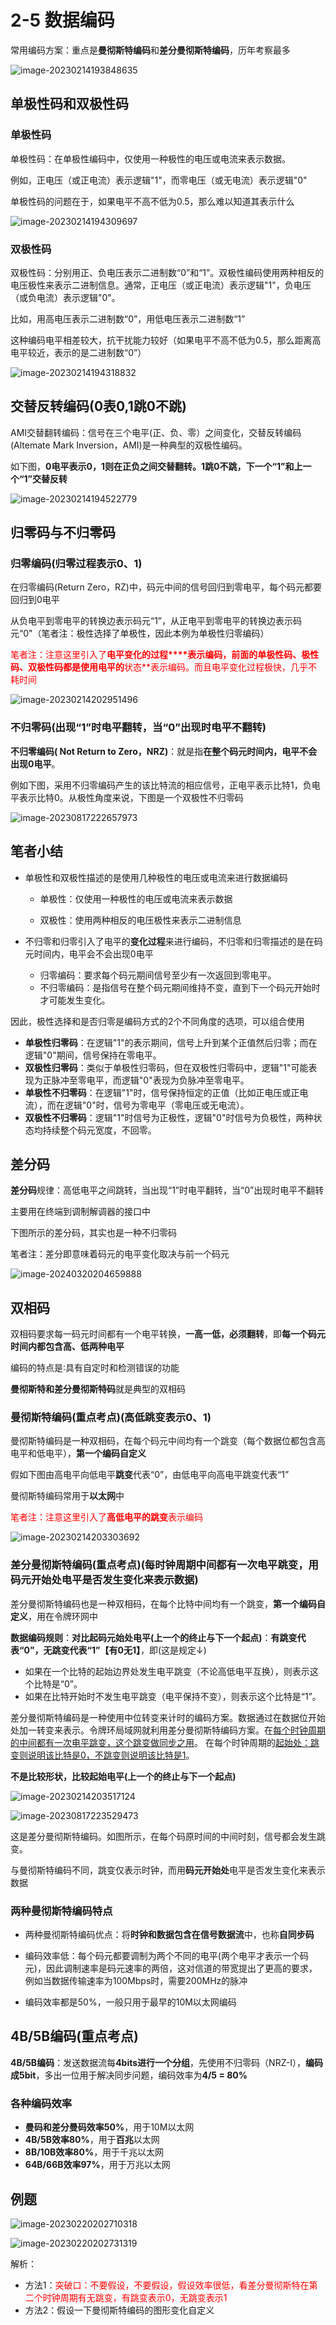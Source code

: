 # 2-5 数据编码

常用编码方案：重点是**曼彻斯特编码**和**差分曼彻斯特编码**，历年考察最多

![image-20230214193848635](https://img.yatjay.top/md/image-20230214193848635.png)

## 单极性码和双极性码

### 单极性码

单极性码：在单极性编码中，仅使用一种极性的电压或电流来表示数据。

例如，正电压（或正电流）表示逻辑"1"，而零电压（或无电流）表示逻辑"0"

单极性码的问题在于，如果电平不高不低为0.5，那么难以知道其表示什么

![image-20230214194309697](https://img.yatjay.top/md/image-20230214194309697.png)

### 双极性码

双极性码：分别用正、负电压表示二进制数“0”和“1”。双极性编码使用两种相反的电压极性来表示二进制信息。通常，正电压（或正电流）表示逻辑"1"，负电压（或负电流）表示逻辑"0"。

比如，用高电压表示二进制数“0”，用低电压表示二进制数“1”

这种编码电平相差较大，抗干扰能力较好（如果电平不高不低为0.5，那么距离高电平较近，表示的是二进制数“0”）

![image-20230214194318832](https://img.yatjay.top/md/image-20230214194318832.png)

## 交替反转编码(0表0,1跳0不跳)

AMI交替翻转编码：信号在三个电平(正、负、零）之间变化，交替反转编码(Altemate Mark Inversion，AMI)是一种典型的双极性编码。

如下图，**0电平表示0，1则在正负之间交替翻转。1跳0不跳，下一个“1”和上一个“1”交替反转**

![image-20230214194522779](https://img.yatjay.top/md/image-20230214194522779.png)

## 归零码与不归零码

### 归零编码(归零过程表示0、1)

在归零编码(Return Zero，RZ)中，码元中间的信号回归到零电平，每个码元都要回归到0电平

从负电平到零电平的转换边表示码元“1”，从正电平到零电平的转换边表示码元“0"（笔者注：极性选择了单极性，因此本例为单极性归零编码）

<font color = red>笔者注：注意这里引入了**电平变化的过程****表示编码，前面的单极性码、极性码、双极性码都是使用电平的**状态**表示编码。而且电平变化过程极快，几乎不耗时间</font>

![image-20230214202951496](https://img.yatjay.top/md/image-20230214202951496.png)

### 不归零码(出现“1”时电平翻转，当“0”出现时电平不翻转)

**不归零编码( Not Return to Zero，NRZ)**：就是指**在整个码元时间内，电平不会出现0电平**。

例如下图，采用不归零编码产生的该比特流的相应信号，正电平表示比特1，负电平表示比特0。从极性角度来说，下图是一个双极性不归零码

![image-20230817222657973](https://img.yatjay.top/md/image-20230817222657973.png)

## 笔者小结

- 单极性和双极性描述的是使用几种极性的电压或电流来进行数据编码

  - 单极性：仅使用一种极性的电压或电流来表示数据

  - 双极性：使用两种相反的电压极性来表示二进制信息

- 不归零和归零引入了电平的**变化过程**来进行编码，不归零和归零描述的是在码元时间内，电平会不会出现0电平
  - 归零编码：要求每个码元期间信号至少有一次返回到零电平。
  -  不归零编码：是指信号在整个码元期间维持不变，直到下一个码元开始时才可能发生变化。

因此，极性选择和是否归零是编码方式的2个不同角度的选项，可以组合使用

- **单极性归零码**：在逻辑"1"的表示期间，信号上升到某个正值然后归零；而在逻辑"0"期间，信号保持在零电平。
- **双极性归零码**：类似于单极性归零码，但在双极性归零码中，逻辑"1"可能表现为正脉冲至零电平，而逻辑"0"表现为负脉冲至零电平。
- **单极性不归零码**：在逻辑"1"时，信号保持恒定的正值（比如正电压或正电流），而在逻辑"0"时，信号为零电平（零电压或无电流）。
- **双极性不归零码**：逻辑"1"时信号为正极性，逻辑"0"时信号为负极性，两种状态均持续整个码元宽度，不回零。

## 差分码

**差分码**规律：高低电平之间跳转，当出现“1”时电平翻转，当“0”出现时电平不翻转

主要用在终端到调制解调器的接口中

下图所示的差分码，其实也是一种不归零码

笔者注：差分即意味着码元的电平变化取决与前一个码元

![image-20240320204659888](https://img.yatjay.top/md/image-20240320204659888.png)

## 双相码

双相码要求每一码元时间都有一个电平转换，**一高一低，必须翻转**，即**每一个码元时间内都包含高、低两种电平**

编码的特点是∶具有自定时和检测错误的功能

**曼彻斯特和差分曼彻斯特码**就是典型的双相码

### 曼彻斯特编码(重点考点)(高低跳变表示0、1)

曼彻斯特编码是一种双相码，在每个码元中间均有一个跳变（每个数据位都包含高电平和低电平），**第一个编码自定义**

假如下图由高电平向低电平**跳变**代表“0”，由低电平向高电平跳变代表“1”

曼彻斯特编码常用于**以太网**中

<font color = red>笔者注：注意这里引入了**高低电平的跳变**表示编码</font>

![image-20230214203303692](https://img.yatjay.top/md/image-20230214203303692.png)

### 差分曼彻斯特编码(重点考点)(每时钟周期中间都有一次电平跳变，用**码元开始处**电平是否发生变化来表示数据)

差分曼彻斯特编码也是一种双相码，在每个比特中间均有一个跳变，**第一个编码自定义**，用在令牌环网中

**数据编码规则**：**对比起码元始处电平(上一个的终止与下一个起点)**：**有跳变代表“0”，无跳变代表“1”【有0无1】**，即(这是规定↓)

- 如果在一个比特的起始边界处发生电平跳变（不论高低电平互换），则表示这个比特是“0”。
- 如果在比特开始时不发生电平跳变（电平保持不变），则表示这个比特是“1”。

差分曼彻斯特编码是一种使用中位转变来计时的编码方案。数据通过在数据位开始处加一转变来表示。令牌环局域网就利用差分曼彻斯特编码方案。在<u>每个时钟周期的中间都有一次电平跳变，这个跳变做同步之用</u>。 在每个时钟周期的<u>起始处：跳变则说明该比特是0，不跳变则说明该比特是1</u>。

**不是比较形状，比较起始电平(上一个的终止与下一个起点)**

![image-20230214203517124](https://img.yatjay.top/md/image-20230214203517124.png)

![image-20230817223529473](https://img.yatjay.top/md/image-20230817223529473.png)

这是差分曼彻斯特编码。如图所示，在每个码原时间的中间时刻，信号都会发生跳变。

与曼彻斯特编码不同，跳变仅表示时钟，而用**码元开始处**电平是否发生变化来表示数据

### 两种曼彻斯特编码特点

- 两种曼彻斯特编码优点：将**时钟和数据包含在信号数据流**中，也称**自同步码**

- 编码效率低：每个码元都要调制为两个不同的电平(两个电平才表示一个码元)，因此调制速率是码元速率的两倍，这对信道的带宽提出了更高的要求，例如当数据传输速率为100Mbps时，需要200MHz的脉冲

- 编码效率都是50%，一般只用于最早的10M以太网编码

## 4B/5B编码(重点考点)

**4B/5B编码**：发送数据流每**4bits进行一个分组**，先使用不归零码（NRZ-I），**编码成5bit**，多出一位用于解决同步问题，编码效率为**4/5 = 80%**

### 各种编码效率

- **曼码和差分曼码效率50%**，用于10M以太网
- **4B/5B效率80%**，用于**百兆**以太网
- **8B/10B效率80%**，用于千兆以太网
- **64B/66B效率97%**，用于万兆以太网

## 例题

![image-20230220202710318](https://img.yatjay.top/md/image-20230220202710318.png)



![image-20230220202731319](https://img.yatjay.top/md/image-20230220202731319.png)

解析：

- 方法1：<font color=red>突破口：不要假设，不要假设，假设效率很低，看差分曼彻斯特在第二个时钟周期有无跳变，有跳变表示0，无跳变表示1</font>
- 方法2：假设一下曼彻斯特编码的图形变化自定义
